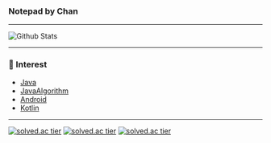 ### Notepad by Chan

---
![Github Stats](https://github-readme-stats.vercel.app/api?username=oxix97&show_icons=true) <br>

---
### 🤔 Interest 

- [Java](https://github.com/oxix97/Java)
- [JavaAlgorithm](https://github.com/oxix97/Algorithm)
- [Android](https://github.com/oxix97/Android_Study)
- [Kotlin](https://github.com/oxix97/Kotlin)
---
[![solved.ac tier](http://mazassumnida.wtf/api/generate_badge?boj={userid})](https://solved.ac/{userid})
[![solved.ac tier](http://mazassumnida.wtf/api/v2/generate_badge?boj={userid})](https://solved.ac/{userid})
[![solved.ac tier](http://mazassumnida.wtf/api/mini/generate_badge?boj={userid})](https://solved.ac/{userid})
